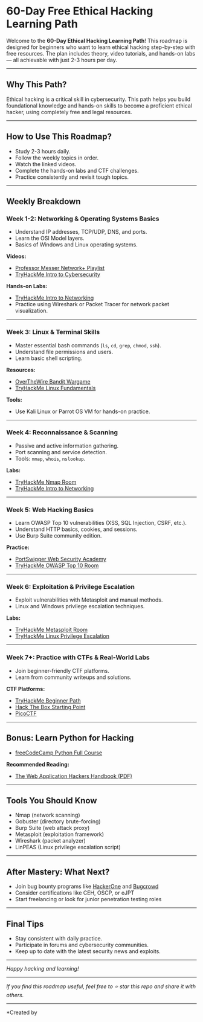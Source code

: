 # 60-Day Free Ethical Hacking Learning Path

Welcome to the **60-Day Ethical Hacking Learning Path**! This roadmap is designed for beginners who want to learn ethical hacking step-by-step with free resources. The plan includes theory, video tutorials, and hands-on labs — all achievable with just 2-3 hours per day.

---

## Why This Path?

Ethical hacking is a critical skill in cybersecurity. This path helps you build foundational knowledge and hands-on skills to become a proficient ethical hacker, using completely free and legal resources.

---

## How to Use This Roadmap?

- Study 2-3 hours daily.
- Follow the weekly topics in order.
- Watch the linked videos.
- Complete the hands-on labs and CTF challenges.
- Practice consistently and revisit tough topics.

---

## Weekly Breakdown

### Week 1-2: Networking & Operating Systems Basics
- Understand IP addresses, TCP/UDP, DNS, and ports.
- Learn the OSI Model layers.
- Basics of Windows and Linux operating systems.

**Videos:**
- [Professor Messer Network+ Playlist](https://www.youtube.com/playlist?list=PLG49S3nxzAnl_tQe3kvnmeMid0mjF8Le8)
- [TryHackMe Intro to Cybersecurity](https://tryhackme.com/room/introtoinfosec)

**Hands-on Labs:**
- [TryHackMe Intro to Networking](https://tryhackme.com/room/introtonetworking)
- Practice using Wireshark or Packet Tracer for network packet visualization.

---

### Week 3: Linux & Terminal Skills
- Master essential bash commands (`ls`, `cd`, `grep`, `chmod`, `ssh`).
- Understand file permissions and users.
- Learn basic shell scripting.

**Resources:**
- [OverTheWire Bandit Wargame](https://overthewire.org/wargames/bandit/)
- [TryHackMe Linux Fundamentals](https://tryhackme.com/room/linuxfundamentals1)

**Tools:**
- Use Kali Linux or Parrot OS VM for hands-on practice.

---

### Week 4: Reconnaissance & Scanning
- Passive and active information gathering.
- Port scanning and service detection.
- Tools: `nmap`, `whois`, `nslookup`.

**Labs:**
- [TryHackMe Nmap Room](https://tryhackme.com/room/nmap)
- [TryHackMe Intro to Networking](https://tryhackme.com/room/introtonetworking)

---

### Week 5: Web Hacking Basics
- Learn OWASP Top 10 vulnerabilities (XSS, SQL Injection, CSRF, etc.).
- Understand HTTP basics, cookies, and sessions.
- Use Burp Suite community edition.

**Practice:**
- [PortSwigger Web Security Academy](https://portswigger.net/web-security)
- [TryHackMe OWASP Top 10 Room](https://tryhackme.com/room/owasptop10)

---

### Week 6: Exploitation & Privilege Escalation
- Exploit vulnerabilities with Metasploit and manual methods.
- Linux and Windows privilege escalation techniques.

**Labs:**
- [TryHackMe Metasploit Room](https://tryhackme.com/room/metasploit)
- [TryHackMe Linux Privilege Escalation](https://tryhackme.com/room/linuxprivesc)

---

### Week 7+: Practice with CTFs & Real-World Labs
- Join beginner-friendly CTF platforms.
- Learn from community writeups and solutions.

**CTF Platforms:**
- [TryHackMe Beginner Path](https://tryhackme.com/path/intro-to-pentesting)
- [Hack The Box Starting Point](https://www.hackthebox.com/starting-point)
- [PicoCTF](https://picoctf.org/)

---

## Bonus: Learn Python for Hacking
- [freeCodeCamp Python Full Course](https://www.youtube.com/watch?v=rfscVS0vtbw)

**Recommended Reading:**
- [The Web Application Hackers Handbook (PDF)](https://github.com/LabSEC/publications/blob/master/books/Web_Application_Hackers_Handbook_2.pdf)

---

## Tools You Should Know
- Nmap (network scanning)
- Gobuster (directory brute-forcing)
- Burp Suite (web attack proxy)
- Metasploit (exploitation framework)
- Wireshark (packet analyzer)
- LinPEAS (Linux privilege escalation script)

---

## After Mastery: What Next?
- Join bug bounty programs like [HackerOne](https://www.hackerone.com/) and [Bugcrowd](https://www.bugcrowd.com/)
- Consider certifications like CEH, OSCP, or eJPT
- Start freelancing or look for junior penetration testing roles

---

## Final Tips
- Stay consistent with daily practice.
- Participate in forums and cybersecurity communities.
- Keep up to date with the latest security news and exploits.

---

*Happy hacking and learning!*

---

*If you find this roadmap useful, feel free to ⭐ star this repo and share it with others.*

---

*Created by 

